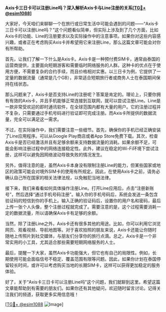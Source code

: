 **Axis卡三日卡可以注册Line吗？深入解析Axis卡与Line注册的关系[[TG💪+ @esim1088](https://t.me/s/esim1088)]**

大家好，今天咱们来聊聊一个在旅行或日常生活中可能会遇到的问题——“Axis卡三日卡可以注册Line吗？”这个问题看似简单，但实际上涉及到了几个方面，比如Axis卡的功能、Line的注册要求以及实际操作中的注意事项。如果你对这些内容感兴趣，或者正在考虑购买Axis卡并希望用它来注册Line，那么这篇文章可能会对你有所帮助。

首先，让我们了解一下什么是Axis卡。Axis卡是一种预付费SIM卡，通常由泰国的运营商提供，主要面向短期游客和需要临时网络服务的人群。这种卡的优点在于使用方便，不需要复杂的合约手续，而且价格相对实惠。以三日卡为例，它提供了一定量的数据流量（通常是几个GB），非常适合短期旅行者或商务人士在泰国期间保持在线状态。

那么问题来了，Axis卡是否支持Line的注册呢？答案是肯定的。理论上，只要你拥有有效的Axis卡，并且手机能够正常连接到互联网，就可以尝试注册Line。Line是一款非常受欢迎的即时通讯软件，在全球范围内都有大量的用户。它的注册过程并不复杂，只需要通过手机号码进行验证即可完成注册。而Axis卡所提供的数据流量，完全可以满足这一需求。

不过，在实际操作中，我们需要注意一些细节。首先，确保你的手机已经正确安装了Line应用程序。可以从Google Play商店或者App Store免费下载。其次，检查Axis卡是否已经激活并且有足够余额来支持数据流量的消耗。如果余额不足，可能会影响注册过程中的网络连接稳定性。此外，建议在稳定的Wi-Fi环境下尝试注册，这样可以避免因网络波动导致失败的情况发生。

另外，值得注意的是，虽然Axis卡本身没有限制注册Line的能力，但某些国家或地区的政策可能会对境外SIM卡的使用有所规定。因此，在使用Axis卡之前，请务必确认自己所在国家的相关法律法规，以免触犯当地法律。

接下来，我们来看看如何具体操作注册Line。打开Line应用后，点击“注册新账号”，然后选择“通过手机号码注册”。输入你的手机号码后，系统会发送一条包含验证码的短信到你的手机上。输入正确的验证码后，设置你的用户名和密码，最后上传一张个人头像，整个注册过程就完成了。需要注意的是，这个过程需要消耗一定的数据流量，所以请确保Axis卡有足够的余额。

当然，除了注册Line之外，Axis卡还有很多其他的用途。比如，你可以利用它浏览网页、观看视频、导航地图等。对于喜欢拍照的朋友来说，Axis卡还能让你随时随地上传照片到社交媒体，与朋友们分享你的旅行点滴。总之，Axis卡是一个非常实用的小工具，尤其适合那些需要短期网络服务的人士。

最后，提醒一下大家，虽然Axis卡功能强大，但它也有自己的局限性。例如，长期使用可能会面临信号不稳定、覆盖范围有限等问题。因此，如果你计划在泰国停留较长时间，或许可以考虑购买当地的长期SIM卡，这样可以获得更加稳定的服务体验。

好了，关于“Axis卡三日卡可以注册Line吗”这个问题，我们就聊到这里。希望这篇文章能帮助到有需要的朋友们。如果你还有其他疑问，欢迎随时留言讨论。记得关注我们的频道，获取更多实用信息哦！

[[TG💪+ @esim1088](https://t.me/s/esim1088) ![Image](https://i.postimg.cc/4NQfJmqS/Snipaste-2025-05-13-00-14-12.png)]